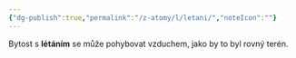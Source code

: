 ```yaml
---
{"dg-publish":true,"permalink":"/z-atomy/l/letani/","noteIcon":""}
---
```


Bytost s **létáním** se může pohybovat vzduchem, jako by to byl rovný terén.